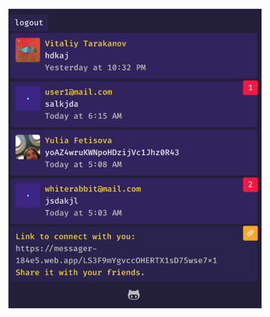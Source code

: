 ![GitHub Logo](https://raw.githubusercontent.com/tarakanovvitaliy/temp/master/src/images/shot_1.jpg)
